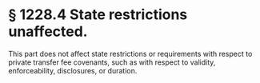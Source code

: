 # § 1228.4   State restrictions unaffected.

This part does not affect state restrictions or requirements with respect to private transfer fee covenants, such as with respect to validity, enforceability, disclosures, or duration.




